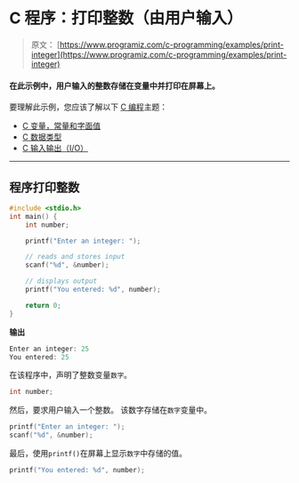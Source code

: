 # C 程序：打印整数（由用户输入）

> 原文： [https://www.programiz.com/c-programming/examples/print-integer](https://www.programiz.com/c-programming/examples/print-integer)

#### 在此示例中，用户输入的整数存储在变量中并打印在屏幕上。

要理解此示例，您应该了解以下 [C 编程](/c-programming "C tutorial")主题：

*   [C 变量，常量和字面值](/c-programming/c-variables-constants)
*   [C 数据类型](/c-programming/c-data-types)
*   [C 输入输出（I/O）](/c-programming/c-input-output)

* * *

## 程序打印整数

```c
#include <stdio.h>
int main() {   
    int number;

    printf("Enter an integer: ");  

    // reads and stores input
    scanf("%d", &number);

    // displays output
    printf("You entered: %d", number);

    return 0;
} 
```

**输出**

```c
Enter an integer: 25
You entered: 25 
```

在该程序中，声明了整数变量`数字`。

```c
int number; 
```

然后，要求用户输入一个整数。 该数字存储在`数字`变量中。

```c
printf("Enter an integer: ");
scanf("%d", &number); 
```

最后，使用`printf()`在屏幕上显示`数字`中存储的值。

```c
printf("You entered: %d", number); 
```
